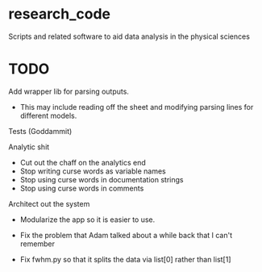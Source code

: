 # research_code
Scripts and related software to aid data analysis in the physical sciences


# TODO

Add wrapper lib for parsing outputs.

- This may include reading off the sheet and modifying parsing lines for different models.

Tests (Goddammit)

Analytic shit
- Cut out the chaff on the analytics end 
- Stop writing curse words as variable names
- Stop using curse words in documentation strings
- Stop using curse words in comments

Architect out the system

- Modularize the app so it is easier to use.

- Fix the problem that Adam talked about a while back that I can't remember

- Fix fwhm.py so that it splits the data via list[0] rather than list[1]
